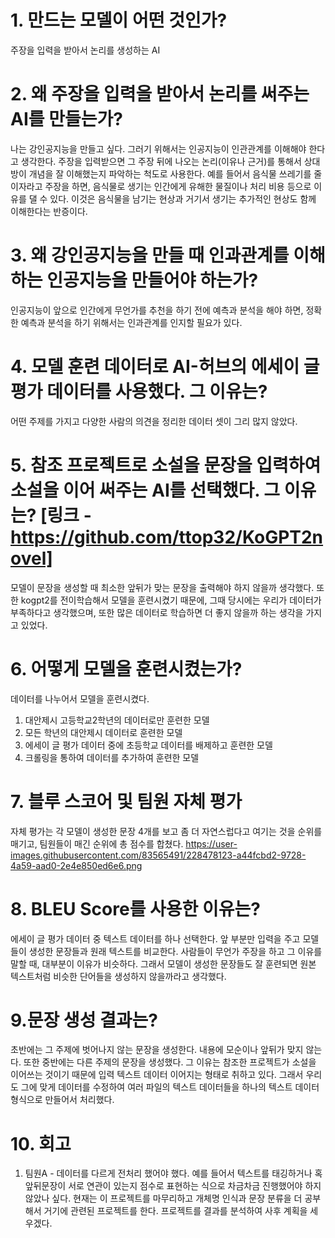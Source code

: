 # 1. 만드는 모델이 어떤 것인가?
주장을 입력을 받아서 논리를 생성하는 AI

# 2. 왜 주장을 입력을 받아서 논리를 써주는 AI를 만들는가?
나는 강인공지능을 만들고 싶다. 그러기 위해서는 인공지능이 인관관계를 이해해야 한다고 생각한다. 주장을 입력받으면 그 주장 뒤에 나오는 논리(이유나 근거)를 통해서 상대방이 개념을 잘 이해했는지 파악하는 척도로 사용한다. 예를 들어서 음식물 쓰레기를 줄이자라고 주장을 하면, 음식물로 생기는 인간에게 유해한 물질이나 처리 비용 등으로 이유를 댈 수 있다. 이것은 음식물을 남기는 현상과 거기서 생기는 추가적인 현상도 함께 이해한다는 반증이다.

# 3. 왜 강인공지능을 만들 때 인과관계를 이해하는 인공지능을 만들어야 하는가?
인공지능이 앞으로 인간에게 무언가를 추천을 하기 전에 예측과 분석을 해야 하면, 정확한 예측과 분석을 하기 위해서는 인과관계를 인지할 필요가 있다.

# 4. 모델 훈련 데이터로 AI-허브의 에세이 글 평가 데이터를 사용했다. 그 이유는?
어떤 주제를 가지고 다양한 사람의 의견을 정리한 데이터 셋이 그리 많지 않았다.

# 5. 참조 프로젝트로 소설을 문장을 입력하여 소설을 이어 써주는 AI를 선택했다. 그 이유는? [링크 - https://github.com/ttop32/KoGPT2novel]
모델이 문장을 생성할 때 최소한 앞뒤가 맞는 문장을 출력해야 하지 않을까 생각했다. 또한 kogpt2를 전이학습해서 모델을 훈련시켰기 때문에, 그때 당시에는 우리가 데이터가 부족하다고 생각했으며, 또한 많은 데이터로 학습하면 더 좋지 않을까 하는 생각을 가지고 있었다.

# 6. 어떻게 모델을 훈련시켰는가?
데이터를 나누어서 모델을 훈련시켰다. 
1) 대안제시 고등학교2학년의 데이터로만 훈련한 모델 
2) 모든 학년의 대안제시 데이터로 훈련한 모델 
3) 에세이 글 평가 데이터 중에 초등학교 데이터를 배제하고 훈련한 모델
4) 크롤링을 통하여 데이터를 추가하여 훈련한 모델

# 7. 블루 스코어 및 팀원 자체 평가
자체 평가는 각 모델이 생성한 문장 4개를 보고 좀 더 자연스럽다고 여기는 것을 순위를 매기고, 팀원들이 매긴 순위에 총 점수를 합쳤다.
https://user-images.githubusercontent.com/83565491/228478123-a44fcbd2-9728-4a59-aad0-2e4e850ed6e6.png


# 8. BLEU Score를 사용한 이유는?
에세이 글 평가 데이터 중 텍스트 데이터를 하나 선택한다. 앞 부분만 입력을 주고 모델들이 생성한 문장들과 원래 텍스트를 비교한다. 사람들이 무언가 주장을 하고 그 이유를 말할 때, 대부분이 이유가 비슷하다. 그래서 모델이 생성한 문장들도 잘 훈련되면 원본 텍스트처럼 비슷한 단어들을 생성하지 않을까라고 생각했다.

# 9.문장 생성 결과는?
초반에는 그 주제에 벗어나지 않는 문장을 생성한다. 내용에 모순이나 앞뒤가 맞지 않는다. 또한 중반에는 다른 주제의 문장을 생성했다. 그 이유는 참조한 프로젝트가 소설을 이어쓰는 것이기 때문에 입력 텍스트 데이터 이어지는 형태로 취하고 있다. 그래서 우리도 그에 맞게 데이터를 수정하여 여러 파일의 텍스트 데이터들을 하나의 텍스트 데이터 형식으로 만들어서 처리했다.

# 10. 회고
1) 팀원A - 데이터를 다르게 전처리 했어야 했다. 예를 들어서 텍스트를 태깅하거나 혹 앞뒤문장이 서로 연관이 있는지 점수로 표현하는 식으로 차금차금 진행했어야 하지 않았나 싶다.
현재는 이 프로젝트를 마무리하고 개체명 인식과 문장 분류을 더 공부해서 거기에 관련된 프로젝트를 한다. 프로젝트를 결과를 분석하여 사후 계획을 세우겠다.

